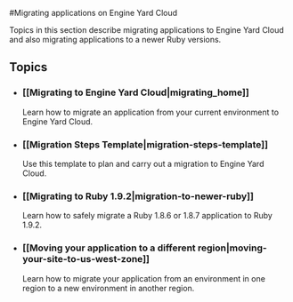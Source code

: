 #Migrating applications on Engine Yard Cloud

Topics in this section describe migrating applications to Engine Yard Cloud and also migrating applications to a newer Ruby versions.

## Topics

* ### [[Migrating to Engine Yard Cloud|migrating_home]]
  Learn how to migrate an application from your current environment to Engine Yard Cloud.
  
* ### [[Migration Steps Template|migration-steps-template]]
  Use this template to plan and carry out a migration to Engine Yard Cloud.  

* ### [[Migrating to Ruby 1.9.2|migration-to-newer-ruby]]
  Learn how to safely migrate a Ruby 1.8.6 or 1.8.7 application to Ruby 1.9.2.

* ### [[Moving your application to a different region|moving-your-site-to-us-west-zone]]  
  Learn how to migrate your application from an environment in one region to a new environment in another region.

